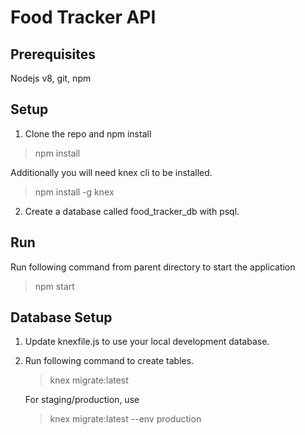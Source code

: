 # **Food Tracker API** #

## Prerequisites ##
Nodejs v8, git, npm

## Setup ##
1) Clone the repo and npm install
 > npm install

Additionally you will need knex cli to be installed.
 > npm install -g knex

2) Create a database called food_tracker_db with psql.

## Run ##
Run following command from parent directory to start the application
 >  npm start

## Database Setup ##

1) Update knexfile.js to use your local development database.

2) Run following command to create tables.
   > knex migrate:latest
   
   For staging/production, use
   > knex migrate:latest --env production